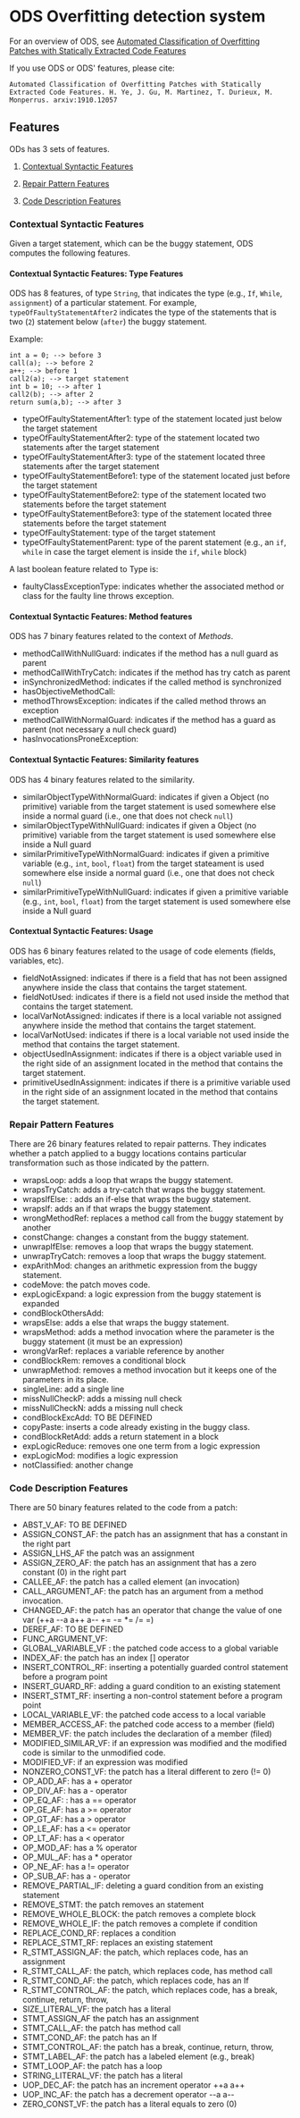 # ODS Overfitting detection system

For an overview of ODS, see [
Automated Classification of Overfitting Patches with Statically Extracted Code Features](https://arxiv.org/pdf/1910.12057.pdf)

If you use ODS or ODS' features, please cite:

```
Automated Classification of Overfitting Patches with Statically Extracted Code Features. H. Ye, J. Gu, M. Martinez, T. Durieux, M. Monperrus. arxiv:1910.12057

```


## Features

ODs has 3 sets of features.

1. [Contextual  Syntactic  Features](#contextual-syntactic-features)

2. [Repair Pattern Features](#repair-pattern-features)

3. [Code Description Features](#code-description-features)


### Contextual  Syntactic  Features

Given a target statement, which can be the buggy statement, ODS computes the following features. 

####  Contextual  Syntactic  Features: Type Features

ODS has 8 features, of type `String`, that indicates the type (e.g., `If`, `While`, `assignment`) of a particular  statement. For example, `typeOfFaultyStatementAfter2` indicates the type of the statements that is two (`2`) statement below (`after`) the buggy statement.

Example:

```
int a = 0; --> before 3
call(a); --> before 2
a++; --> before 1
call2(a); --> target statement
int b = 10; --> after 1
call2(b); --> after 2
return sum(a,b); --> after 3
```


* typeOfFaultyStatementAfter1:  type of the statement located just below the target statement
* typeOfFaultyStatementAfter2: type of the statement located two statements after the target statement
* typeOfFaultyStatementAfter3: type of the statement located three statements after the target statement 
* typeOfFaultyStatementBefore1:  type of the statement located just before the target statement
* typeOfFaultyStatementBefore2:  type of the statement located two statements before the target statement
* typeOfFaultyStatementBefore3: type of the statement located three statements before the target statement
* typeOfFaultyStatement: type of the target statement
* typeOfFaultyStatementParent: type of the parent statement (e.g., an `if`, `while` in case the target element is inside the `if`, `while` block)

A last boolean feature related to Type is: 

* faultyClassExceptionType: indicates whether the associated method or class for the faulty line throws exception.



####  Contextual  Syntactic  Features: Method features

ODS has 7  binary features related to the context of *Methods*.
 
 * methodCallWithNullGuard: indicates if the method has a null guard as parent
 * methodCallWithTryCatch: indicates if the method has try catch as parent
 * inSynchronizedMethod:  indicates if the called method is synchronized
 * hasObjectiveMethodCall: 
 * methodThrowsException: indicates if the called method throws an exception
 * methodCallWithNormalGuard:  indicates if the method has a guard as parent (not necessary a null check guard)
 * hasInvocationsProneException:

#### Contextual  Syntactic  Features: Similarity features

ODS has 4 binary features related to the similarity.

 * similarObjectTypeWithNormalGuard:  indicates if given a Object (no primitive) variable from the target statement is used somewhere else inside a normal guard (i.e., one that does not check `null`)
 * similarObjectTypeWithNullGuard: indicates if given a Object (no primitive) variable from the target statement is used somewhere else inside a Null guard
 * similarPrimitiveTypeWithNormalGuard: indicates if given a  primitive variable (e.g., `int`, `bool`, `float`) from the target stateament is used somewhere else inside a normal guard (i.e., one that does not check `null`)
 * similarPrimitiveTypeWithNullGuard: indicates if given a  primitive variable (e.g., `int`, `bool`, `float`) from the target statement is used somewhere else inside a Null guard
 
 
#### Contextual  Syntactic  Features: Usage 

ODS has 6 binary  features related to the usage of code elements (fields, variables, etc).

 * fieldNotAssigned: indicates if there is a  field that has not been assigned anywhere inside the class that contains the target statement.
 * fieldNotUsed: indicates if there is a field  not used  inside the method that contains the target statement.
 * localVarNotAssigned: indicates if there is a local variable not assigned anywhere  inside the method that contains the target statement.
 * localVarNotUsed:  indicates if there is a local variable not used inside the method that contains the target statement.
 * objectUsedInAssignment: indicates if there is a object variable used in the right side of an  assignment  located in the method that contains the target statement.
 * primitiveUsedInAssignment: indicates if there is a primitive variable used in the right side of an assignment  located in the method that contains the target statement.
 


### Repair Pattern Features 

There are 26 binary features related to repair patterns. 
They indicates whether a patch applied to a buggy locations  contains particular transformation such as those indicated by the pattern.

 * wrapsLoop: adds a loop that wraps the buggy statement.
 * wrapsTryCatch: adds a try-catch that wraps the buggy statement.
 * wrapsIfElse: : adds an if-else that wraps the buggy statement.
 * wrapsIf: adds an if that wraps the buggy statement.
 * wrongMethodRef: replaces a method call from the buggy statement by another
 * constChange: changes a constant from the buggy statement.
 * unwrapIfElse: removes a loop that wraps the buggy statement.
 * unwrapTryCatch: removes a loop that wraps the buggy statement.
 * expArithMod: changes an arithmetic expression from the buggy statement.
 * codeMove: the patch moves code.
 * expLogicExpand: a logic expression from the buggy statement is expanded
 * condBlockOthersAdd: 
 * wrapsElse: adds a else that wraps the buggy statement.
 * wrapsMethod: adds a method invocation where the parameter is the buggy statement (it must be an expression)
 * wrongVarRef: replaces a variable reference by another
 * condBlockRem: removes a conditional block
 * unwrapMethod: removes a method invocation but it keeps one of the parameters in its place.
 * singleLine: add a single line
 * missNullCheckP: adds a missing null check
 * missNullCheckN: adds a missing null check
 * condBlockExcAdd: TO BE DEFINED
 * copyPaste: inserts a code already existing in the buggy class.
 * condBlockRetAdd: adds a return statement in a block
 * expLogicReduce: removes one one term from a logic expression
 * expLogicMod: modifies a logic expression
 * notClassified: another change 


### Code Description Features

There are 50 binary features related to the code from a patch: 


* ABST_V_AF: TO BE DEFINED
* ASSIGN_CONST_AF: the patch has an assignment that has a constant in the right part
* ASSIGN_LHS_AF the patch was an assignment
* ASSIGN_ZERO_AF: the patch has an assignment that has a zero constant (0) in the right part
* CALLEE_AF: the patch has a called element (an invocation)
* CALL_ARGUMENT_AF:  the patch has an argument from a method invocation.
* CHANGED_AF: the patch has an operator that change the value of one var (++a --a a++ a-- += -= *= /= =)
* DEREF_AF: TO BE DEFINED
* FUNC_ARGUMENT_VF: 
* GLOBAL_VARIABLE_VF : the patched code access to a global variable
* INDEX_AF: the patch has an index [] operator
* INSERT_CONTROL_RF: inserting a potentially guarded control statement before a program point 
* INSERT_GUARD_RF:  adding a guard condition to an existing statement
* INSERT_STMT_RF: inserting a non-control statement before a program point 
* LOCAL_VARIABLE_VF: the patched code access to a local variable
* MEMBER_ACCESS_AF: the patched code access to a member (field)
* MEMBER_VF: the patch includes the declaration of a member (filed)
* MODIFIED_SIMILAR_VF: if an expression was modified and the modified code is similar to the unmodified code.
* MODIFIED_VF: if an expression was modified
* NONZERO_CONST_VF: the patch has a literal different to zero (!= 0)
* OP_ADD_AF: has a + operator
* OP_DIV_AF: has a - operator
* OP_EQ_AF: : has a == operator
* OP_GE_AF: has a >= operator
* OP_GT_AF: has a > operator
* OP_LE_AF: has a <= operator
* OP_LT_AF: has a < operator
* OP_MOD_AF: has a % operator
* OP_MUL_AF: has a * operator
* OP_NE_AF: has a != operator
* OP_SUB_AF: has a - operator
* REMOVE_PARTIAL_IF: deleting a guard condition from an existing statement
* REMOVE_STMT: the patch removes an statement
* REMOVE_WHOLE_BLOCK: the patch removes a complete block
* REMOVE_WHOLE_IF:  the patch removes a complete if condition
* REPLACE_COND_RF: replaces a condition
* REPLACE_STMT_RF: replaces an existing statement 
* R_STMT_ASSIGN_AF:  the patch, which replaces code,  has an assignment 
* R_STMT_CALL_AF:  the patch, which replaces code,  has method call
* R_STMT_COND_AF: the patch, which replaces code,  has an If
* R_STMT_CONTROL_AF:  the patch, which replaces code,  has a break, continue, return, throw,
* SIZE_LITERAL_VF: the patch has a literal
* STMT_ASSIGN_AF the patch has an assignment
* STMT_CALL_AF: the patch has method call
* STMT_COND_AF: the patch has an If
* STMT_CONTROL_AF: the patch has a break, continue, return, throw,
* STMT_LABEL_AF: the patch has a labeled element (e.g., break)
* STMT_LOOP_AF: the patch has a loop
* STRING_LITERAL_VF: the patch has a literal
* UOP_DEC_AF: the patch has an increment operator ++a a++
* UOP_INC_AF:  the patch has a decrement  operator --a a--
* ZERO_CONST_VF: the patch has a literal equals to zero (0)



